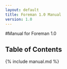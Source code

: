 ```yaml
---
layout: default
title: Foreman 1.0 Manual
version: 1.0
---
```

#Manual for Foreman 1.0

## Table of Contents

{% include manual.md %}
